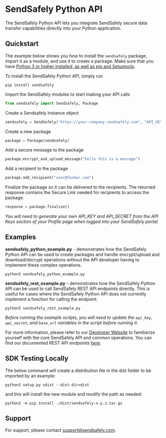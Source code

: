 # SendSafely Python API
The SendSafely Python API lets you integrate SendSafely secure data transfer capabilities directly into your Python application. 

## Quickstart
The example below shows you how to install the `sendsafely` package, import it as a module, and use it to create a package. Make sure that you have [Python 3 or higher installed, as well as pip and Setuptools](https://packaging.python.org/tutorials/installing-packages/). 

To install the SendSafely Python API, simply run
```buildoutcfg
pip install sendsafely
```

Import the SendSafely modules to start making your API calls

```python
from sendsafely import SendSafely, Package
```
Create a Sendsafely instance object
```python
sendsafely = SendSafely("https://your-company.sendsafely.com", "API_KEY", "API_SECRET")
```
Create a new package
```python
package = Package(sendsafely)
```
Add a secure message to the package
```python
package.encrypt_and_upload_message("hello this is a message")
```
Add a recipient to the package
```python
package.add_recipient("user@foobar.com")
```
Finalize the package so it can be delivered to the recipients. The returned response contains the Secure Link needed for recipients to access the package. 
```python
response = package.finalize()
```
*You will need to generate your own API_KEY and API_SECRET from the API Keys section of your Profile page when logged into your SendSafely portal.*

## Examples
**sendsafely_python_example.py** - demonstrates how the SendSafely Python API can be used to create packages and handle encrypt/upload and download/decrypt operations without the API developer having to implement these complex operations.
```
python3 sendsafely_python_example.py
```

**sendsafely_rest_example.py** - demonstrates how the SendSafely Python API can be used to call SendSafely REST API endpoints directly. This is useful for cases where the SendSafely Python API does not currently implement a function for calling the endpoint. 
```
python3 sendsafely_rest_example.py
```

*Before running the example scripts, you will need to update the `api_key`, `api_secret`, and `base_url` variables in the script before running it.*

For more information, please refer to our [Developer Website](https://sendsafely.github.io) to familiarize yourself with the core SendSafely API and common operations. You can find our documented REST API endpoints [here](https://bump.sh/doc/sendsafely-rest-api). 

## SDK Testing Locally

The below command will create a distribution file in the dist folder to be imported by an example:

```
python3 setup.py sdist --dist-dir=dist
``` 

and this will install the new module and modify the path as needed:
```
python3 -m pip install ./dist/sendsafely-x.y.z.tar.gz
```

## Support
For support, please contact support@sendsafely.com. 